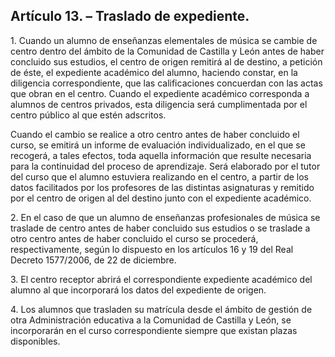 ## **Artículo 13\. – Traslado de expediente.**

1\. Cuando un alumno de enseñanzas elementales de música se cambie de centro dentro del ámbito de la Comunidad de Castilla y León antes de haber concluido sus estudios, el centro de origen remitirá al de destino, a petición de éste, el expediente académico del alumno, haciendo constar, en la diligencia correspondiente, que las calificaciones concuerdan con las actas que obran en el centro. Cuando el expediente académico corresponda a alumnos de centros privados, esta diligencia será cumplimentada por el centro público al que estén adscritos.

Cuando el cambio se realice a otro centro antes de haber concluido el curso, se emitirá un informe de evaluación individualizado, en el que se recogerá, a tales efectos, toda aquella información que resulte necesaria para la continuidad del proceso de aprendizaje. Será elaborado por el tutor del curso que el alumno estuviera realizando en el centro, a partir de los datos facilitados por los profesores de las distintas asignaturas y remitido por el centro de origen al del destino junto con el expediente académico.

2\. En el caso de que un alumno de enseñanzas profesionales de música se traslade de centro antes de haber concluido sus estudios o se traslade a otro centro antes de haber concluido el curso se procederá, respectivamente, según lo dispuesto en los artículos 16 y 19 del Real Decreto 1577/2006, de 22 de diciembre. 

3\. El centro receptor abrirá el correspondiente expediente académico del alumno al que incorporará los datos del expediente de origen.

4\. Los alumnos que trasladen su matrícula desde el ámbito de gestión de otra Administración educativa a la Comunidad de Castilla y León, se incorporarán en el curso correspondiente siempre que existan plazas disponibles.